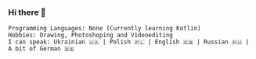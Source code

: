 ### Hi there 👋


    Programming Languages: None (Currently learning Kotlin)
    Hobbies: Drawing, Photoshoping and Videoediting
    I can speak: Ukrainian 🇺🇦 | Polish 🇵🇱 | English 🇬🇧 | Russian 🇷🇺 | A bit of German 🇩🇪 

<!--
**durriix/durriix** is a ✨ _special_ ✨ repository because its `README.md` (this file) appears on your GitHub profile.

Here are some ideas to get you started:

- 🔭 I’m currently working on ...
- 🌱 I’m currently learning ...
- 👯 I’m looking to collaborate on ...
- 🤔 I’m looking for help with ...
- 💬 Ask me about ...
- 📫 How to reach me: ...
- 😄 Pronouns: ...
- ⚡ Fun fact: ...
-->
